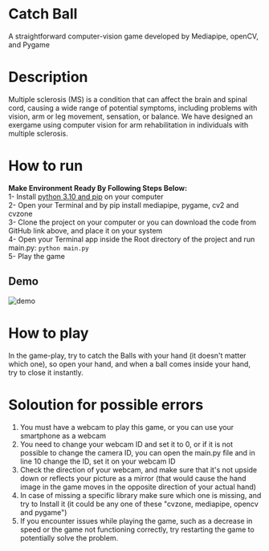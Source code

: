 # Catch Ball
A straightforward computer-vision game developed by Mediapipe, openCV, and Pygame
# Description
Multiple sclerosis (MS) is a condition that can affect the brain and spinal cord, causing a wide range of potential symptoms, including problems with vision, arm or leg movement, sensation, or balance. We have designed an exergame using computer vision for arm rehabilitation in individuals with multiple sclerosis.
# How to run
**Make Environment Ready By Following Steps Below:**<br>
1- Install [python 3.10 and pip](https://www.python.org/) on your computer<br>
2- Open your Terminal and by pip install mediapipe, pygame, cv2 and cvzone<br>
3- Clone the project on your computer or you can download the code from GitHub link above, and place it on your system<br>
4- Open your Terminal app inside the Root directory of the project and run main.py: `python main.py`<br>
5- Play the game
## Demo
![demo](https://github.com/mo-kasiri/catch_ball/assets/20669157/f3f83464-3ef2-4386-ad55-3213f869fe82)

# How to play
In the game-play, try to catch the Balls with your hand (it doesn't matter which one), so open your hand, and when a ball comes inside your hand, try to close it instantly.
# Soloution for possible errors
1. You must have a webcam to play this game, or you can use your smartphone as a webcam<br>
1. You need to change your webcam ID and set it to 0, or if it is not possible to change the camera ID, you can open the main.py file and in line 10 change the ID, set it on your webcam ID<br>
1. Check the direction of your webcam, and make sure that it's not upside down or reflects your picture as a mirror (that would cause the hand image in the game moves in the opposite direction of your actual hand)<br>
1. In case of missing a specific library make sure which one is missing, and try to Install it (it could be any one of these "cvzone, mediapipe, opencv and pygame")<br>
1. If you encounter issues while playing the game, such as a decrease in speed or the game not functioning correctly, try restarting the game to potentially solve the problem.<br>


